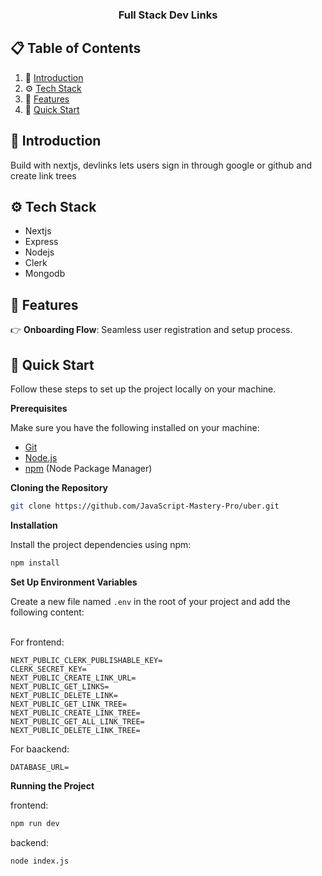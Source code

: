 <div align="center">

<h3 align="center">Full Stack Dev Links</h3>

</div>

## 📋 <a name="table">Table of Contents</a>

1. 🤖 [Introduction](#introduction)
2. ⚙️ [Tech Stack](#tech-stack)
3. 🔋 [Features](#features)
4. 🤸 [Quick Start](#quick-start)

## <a name="introduction">🤖 Introduction</a>

Build with nextjs, devlinks lets users sign in through google or github and create link trees

## <a name="tech-stack">⚙️ Tech Stack</a>

- Nextjs
- Express
- Nodejs
- Clerk
- Mongodb

## <a name="features">🔋 Features</a>

👉 **Onboarding Flow**: Seamless user registration and setup process.



## <a name="quick-start">🤸 Quick Start</a>

Follow these steps to set up the project locally on your machine.

**Prerequisites**

Make sure you have the following installed on your machine:

- [Git](https://git-scm.com/)
- [Node.js](https://nodejs.org/en)
- [npm](https://www.npmjs.com/) (Node Package Manager)

**Cloning the Repository**

```bash
git clone https://github.com/JavaScript-Mastery-Pro/uber.git
```

**Installation**

Install the project dependencies using npm:

```bash
npm install
```

**Set Up Environment Variables**

Create a new file named `.env` in the root of your project and add the following content:

</br>
For frontend:

```env
NEXT_PUBLIC_CLERK_PUBLISHABLE_KEY=
CLERK_SECRET_KEY=
NEXT_PUBLIC_CREATE_LINK_URL=
NEXT_PUBLIC_GET_LINKS=
NEXT_PUBLIC_DELETE_LINK=
NEXT_PUBLIC_GET_LINK_TREE=
NEXT_PUBLIC_CREATE_LINK_TREE=
NEXT_PUBLIC_GET_ALL_LINK_TREE=
NEXT_PUBLIC_DELETE_LINK_TREE=
```

For baackend:
```env
DATABASE_URL=
```

**Running the Project**

frontend:

```bash
npm run dev
```

backend:

```bash
node index.js
```
